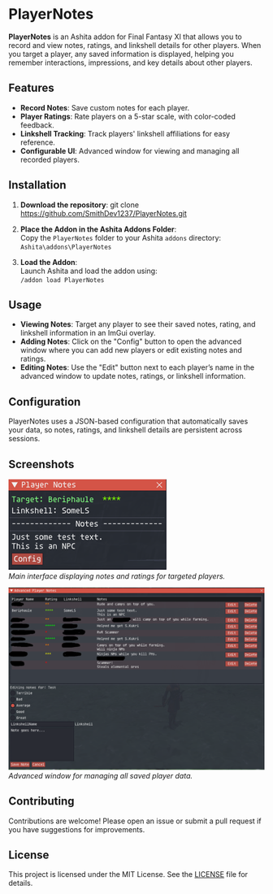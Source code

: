 # PlayerNotes

**PlayerNotes** is an Ashita addon for Final Fantasy XI that allows you to record and view notes, ratings, and linkshell details for other players. When you target a player, any saved information is displayed, helping you remember interactions, impressions, and key details about other players.

## Features
- **Record Notes**: Save custom notes for each player.
- **Player Ratings**: Rate players on a 5-star scale, with color-coded feedback.
- **Linkshell Tracking**: Track players' linkshell affiliations for easy reference.
- **Configurable UI**: Advanced window for viewing and managing all recorded players.

## Installation

1. **Download the repository**:
git clone https://github.com/SmithDev1237/PlayerNotes.git

2. **Place the Addon in the Ashita Addons Folder**:  
Copy the `PlayerNotes` folder to your Ashita `addons` directory:  
`Ashita\addons\PlayerNotes`

3. **Load the Addon**:  
Launch Ashita and load the addon using:  
`/addon load PlayerNotes`

## Usage

- **Viewing Notes**: Target any player to see their saved notes, rating, and linkshell information in an ImGui overlay.
- **Adding Notes**: Click on the "Config" button to open the advanced window where you can add new players or edit existing notes and ratings.
- **Editing Notes**: Use the "Edit" button next to each player’s name in the advanced window to update notes, ratings, or linkshell information.

## Configuration

PlayerNotes uses a JSON-based configuration that automatically saves your data, so notes, ratings, and linkshell details are persistent across sessions.

## Screenshots

![Main Interface](https://github.com/SmithDev1237/PlayerNotes/blob/main/img/main_interface.png)  
*Main interface displaying notes and ratings for targeted players.*

![Advanced Window](https://github.com/SmithDev1237/PlayerNotes/blob/main/img/advanced_window.png)  
*Advanced window for managing all saved player data.*

## Contributing

Contributions are welcome! Please open an issue or submit a pull request if you have suggestions for improvements.

## License

This project is licensed under the MIT License. See the [LICENSE](LICENSE) file for details.

